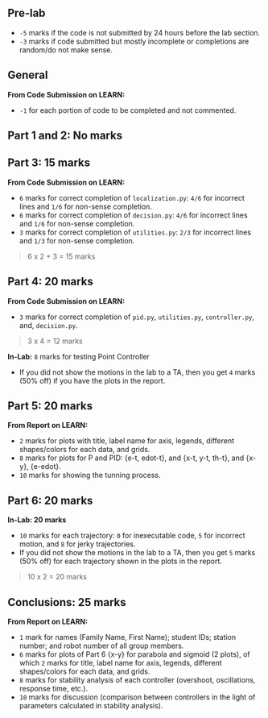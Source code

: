 ## Pre-lab
- ```-5``` marks if the code is not submitted by 24 hours before the lab section.
- ```-3``` marks if code submitted but mostly incomplete or completions are random/do not make sense.
## General 
**From Code Submission on LEARN:**
- ```-1``` for each portion of code to be completed and not commented.
## Part 1 and 2: No marks
## Part 3: 15 marks
**From Code Submission on LEARN:**
- ```6``` marks for correct completion of ```localization.py```: ```4/6``` for incorrect lines and ```1/6``` for non-sense  completion.
- ```6``` marks for correct completion of ```decision.py```: ```4/6``` for incorrect lines and ```1/6``` for non-sense  completion.
- ```3``` marks for correct completion of ```utilities.py```: ```2/3``` for incorrect lines and ```1/3``` for non-sense completion.
> 6 x 2 + 3 = 15 marks
## Part 4: 20 marks
**From Code Submission on LEARN:** 
- ```3``` marks for correct completion of ```pid.py```, ```utilities.py```, ```controller.py```, and, ```decision.py```.
> 3 x 4 = 12 marks

**In-Lab:** ```8``` marks for testing Point Controller

- If you did not show the motions in the lab to a TA, then you get ```4``` marks (50% off) if you have the plots in the report.

## Part 5: 20 marks
**From Report on LEARN:**
- ```2``` marks for plots with title, label name for axis, legends, different shapes/colors for each data, and grids.
- ```8``` marks for plots for P and PID: {e-t, edot-t}, and {x-t, y-t, th-t}, and {x-y}, {e-edot}.
- ```10``` marks for showing the tunning process.

## Part 6: 20 marks
**In-Lab: 20 marks**
- ```10``` marks for each trajectory: ```0``` for inexecutable code, ```5``` for incorrect motion, and ```8``` for jerky trajectories.
- If you did not show the motions in the lab to a TA, then you get ```5``` marks (50% off) for each trajectory shown in the plots in the report.

> 10 x 2 = 20 marks
  
## Conclusions: 25 marks
**From Report on LEARN:**
- ```1``` mark for names (Family Name, First Name); student IDs; station number; and robot number of all group members.
- ```6``` marks for plots of Part 6 {x-y} for parabola and sigmoid (2 plots), of which ```2``` marks for title, label name for axis, legends, different shapes/colors for each data, and grids.
- ```8``` marks for stability analysis of each controller (overshoot, oscillations, response time, etc.).
- ```10``` marks for discussion (comparison between controllers in the light of parameters calculated in stability analysis).
